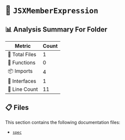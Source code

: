 # 📁 `JSXMemberExpression`

## 📊 Analysis Summary For Folder

| Metric | Count |
|--------|-------|
| 📁 Total Files | 1 |
| 🔧 Functions | 0 |
| 📦 Imports | 4 |
| 📐 Interfaces | 1 |
| 🔢 Line Count | 11 |


## 📋 Files

This section contains the following documentation files:

- [`spec`](./spec.md)